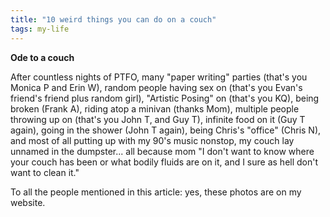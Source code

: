 ```yaml
---
title: "10 weird things you can do on a couch"
tags: my-life
---
```


**Ode to a couch**

After countless nights of PTFO, many "paper writing" parties (that's you Monica P and Erin W), random people having sex on (that's you Evan's friend's friend plus random girl), "Artistic Posing" on (that's you KQ), being broken (Frank A), riding atop a minivan (thanks Mom), multiple people throwing up on (that's you John T, and Guy T), infinite food on it (Guy T again), going in the shower (John T again), being Chris's "office" (Chris N), and most of all putting up with my 90's music nonstop, my couch lay unnamed in the dumpster... all because mom "I don't want to know where your couch has been or what bodily fluids are on it, and I sure as hell don't want to clean it."

To all the people mentioned in this article: yes, these photos are on my website.

